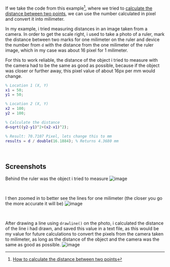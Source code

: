 If we take the code from this example[^1], where we tried to 
[calculate the distance between two points](https://github.com/hackthedev/matlab-tricks/blob/main/R2021b/misc/distance-between-points.md), we can use the
number calculated in pixel and convert it into milimeter.

In my example, i tried measuring distances in an image taken from a camera. In order to get the scale right, i used to take a photo of a ruler, mark the 
distance between two marks for one milimeter on the ruler and device the number from `d` with the distance from the one milimeter of the ruler image,
which in my case was about 16 pixel for 1 milimeter.

For this to work reliable, the distance of the object i tried to measure with the camera had to be the same as good as possible, because if the object was 
closer or further away, this pixel value of about 16px per mm would change.

```matlab
% Location 1 (X, Y)
x1 = 50;
y1 = 50;

% Location 2 (X, Y)
x2 = 100;
y2 = 100;

% Calculate the distance
d=sqrt((y2-y1)^2+(x2-x1)^2);

% Result: 70.7107 Pixel, lets change this to mm
results = d / double(16.1884); % Returns 4.3680 mm
```

<br>

## Screenshots
Behind the ruler was the object i tried to measure
![image](https://user-images.githubusercontent.com/40896559/199663385-4f7c494a-7779-47b9-bccf-ca723e0fee65.png)

<br>

I then zoomed in to better see the lines for one milimeter (the closer you go the more accurate it will be)
![image](https://user-images.githubusercontent.com/40896559/199663613-264b3984-90b2-4554-9505-df7f52c10148.png)

<br>

After drawing a line using `drawline()` on the photo, i calculated the distance of the line i had drawn, and saved this value in a text file, as this would be my value for future calculations to convert the pixels from the camera taken to milimeter, as long as the distance of the object and the camera was the same as good as possible.
![image](https://user-images.githubusercontent.com/40896559/199664192-f035651f-dca3-49b9-bd15-6a9bf0992827.png)


[^1]: [How to calculate the distance between two points](https://github.com/hackthedev/matlab-tricks/blob/main/R2021b/misc/distance-between-points.md)

